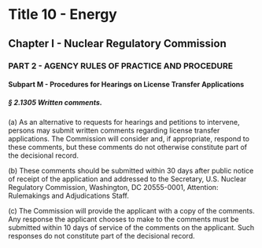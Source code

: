 
# Title 10 - Energy
## Chapter I - Nuclear Regulatory Commission
### PART 2 - AGENCY RULES OF PRACTICE AND PROCEDURE
#### Subpart M - Procedures for Hearings on License Transfer Applications
##### § 2.1305 Written comments.

(a) As an alternative to requests for hearings and petitions to intervene, persons may submit written comments regarding license transfer applications. The Commission will consider and, if appropriate, respond to these comments, but these comments do not otherwise constitute part of the decisional record.

(b) These comments should be submitted within 30 days after public notice of receipt of the application and addressed to the Secretary, U.S. Nuclear Regulatory Commission, Washington, DC 20555-0001, Attention: Rulemakings and Adjudications Staff.

(c) The Commission will provide the applicant with a copy of the comments. Any response the applicant chooses to make to the comments must be submitted within 10 days of service of the comments on the applicant. Such responses do not constitute part of the decisional record.
